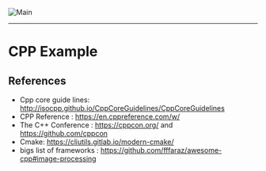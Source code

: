 ![Main](https://github.com/jxtopher/cpp-examples/actions/workflows/c-cpp.yml/badge.svg)

-----
# CPP Example 


## References

- Cpp core guide lines: http://isocpp.github.io/CppCoreGuidelines/CppCoreGuidelines
- CPP Reference : https://en.cppreference.com/w/
- The C++ Conference : https://cppcon.org/ and https://github.com/cppcon
- Cmake: https://cliutils.gitlab.io/modern-cmake/
- bigs list of frameworks : https://github.com/fffaraz/awesome-cpp#image-processing
